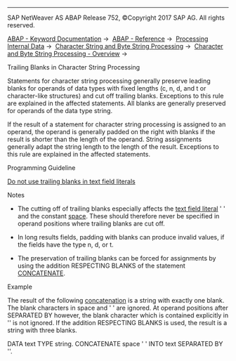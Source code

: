  

* * *

SAP NetWeaver AS ABAP Release 752, ©Copyright 2017 SAP AG. All rights reserved.

[ABAP - Keyword Documentation](javascript:call_link\('abenabap.htm'\)) →  [ABAP - Reference](javascript:call_link\('abenabap_reference.htm'\)) →  [Processing Internal Data](javascript:call_link\('abenabap_data_working.htm'\)) →  [Character String and Byte String Processing](javascript:call_link\('abenabap_data_string.htm'\)) →  [Character and Byte String Processing - Overview](javascript:call_link\('abenstring_processing_oview.htm'\)) → 

Trailing Blanks in Character String Processing

Statements for character string processing generally preserve leading blanks for operands of data types with fixed lengths (c, n, d, and t or character-like structures) and cut off trailing blanks. Exceptions to this rule are explained in the affected statements. All blanks are generally preserved for operands of the data type string.

If the result of a statement for character string processing is assigned to an operand, the operand is generally padded on the right with blanks if the result is shorter than the length of the operand. String assignments generally adapt the string length to the length of the result. Exceptions to this rule are explained in the affected statements.

Programming Guideline

[Do not use trailing blanks in text field literals](javascript:call_link\('abentrailing_blanks_literals_guidl.htm'\) "Guideline")

Notes

-   The cutting off of trailing blanks especially affects the [text field literal](javascript:call_link\('abentext_field_literal_glosry.htm'\) "Glossary Entry") ' ' and the constant [space](javascript:call_link\('abenspace.htm'\)). These should therefore never be specified in operand positions where trailing blanks are cut off.

-   In long results fields, padding with blanks can produce invalid values, if the fields have the type n, d, or t.

-   The preservation of trailing blanks can be forced for assignments by using the addition RESPECTING BLANKS of the statement [CONCATENATE](javascript:call_link\('abapconcatenate.htm'\)).

Example

The result of the following [concatenation](javascript:call_link\('abapconcatenate.htm'\)) is a string with exactly one blank. The blank characters in space and ' ' are ignored. At operand positions after SEPARATED BY however, the blank character which is contained explicitly in '' is not ignored. If the addition RESPECTING BLANKS is used, the result is a string with three blanks.

DATA text TYPE string.
CONCATENATE space ' ' INTO text SEPARATED BY ''.
